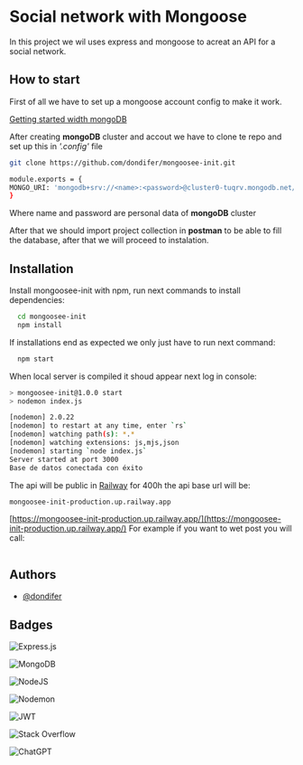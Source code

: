 
# Social network with Mongoose

In this project we wil uses express and mongoose to acreat an API for a social network.


## How to start
First of all we have to set up a mongoose account config to make it work. 

[Getting started width mongoDB](https://www.mongodb.com/docs/manual/tutorial/getting-started/)

After creating **mongoDB** cluster and accout we have to clone te repo and set up this in *'.config'* file

```bash
git clone https://github.com/dondifer/mongoosee-init.git
 ```

```bash
module.exports = {
MONGO_URI: 'mongodb+srv://<name>:<password>@cluster0-tuqrv.mongodb.net/test?retryWrites=true&w=majority'
}
```
Where name and password are personal data of **mongoDB** cluster

After that we should import project collection in **postman** to be able to fill the database, after that we will proceed to instalation.

## Installation

Install mongoosee-init with npm, run next commands to install dependencies:

```bash
  cd mongoosee-init   
  npm install
```
If installations end as expected we only just have to run next command:
```bash
  npm start
```
When local server is compiled it shoud appear next log in console:
```bash
> mongoosee-init@1.0.0 start
> nodemon index.js

[nodemon] 2.0.22
[nodemon] to restart at any time, enter `rs`
[nodemon] watching path(s): *.*
[nodemon] watching extensions: js,mjs,json
[nodemon] starting `node index.js`
Server started at port 3000
Base de datos conectada con éxito
```

The api will be public in [Railway](https://railway.app/dashboard) for 400h the api base url will be:
```bash
mongoosee-init-production.up.railway.app
```
[https://mongoosee-init-production.up.railway.app/](https://mongoosee-init-production.up.railway.app/)
For example if you want to wet post you will call:
```bash https://mongoosee-init-production.up.railway.app/posts/getAll/?page=1&limit=10
```
    
## Authors

- [@dondifer](https://www.github.com/dondifer)


## Badges

![Express.js](https://img.shields.io/badge/express.js-%23404d59.svg?style=for-the-badge&logo=express&logoColor=%2361DAFB)

![MongoDB](https://img.shields.io/badge/MongoDB-%234ea94b.svg?style=for-the-badge&logo=mongodb&logoColor=white)

![NodeJS](https://img.shields.io/badge/node.js-6DA55F?style=for-the-badge&logo=node.js&logoColor=white)

![Nodemon](https://img.shields.io/badge/NODEMON-%23323330.svg?style=for-the-badge&logo=nodemon&logoColor=%BBDEAD)

![JWT](https://img.shields.io/badge/JWT-black?style=for-the-badge&logo=JSON%20web%20tokens)

![Stack Overflow](https://img.shields.io/badge/-Stackoverflow-FE7A16?style=for-the-badge&logo=stack-overflow&logoColor=white)

![ChatGPT](https://img.shields.io/badge/chatGPT-74aa9c?style=for-the-badge&logo=openai&logoColor=white)

